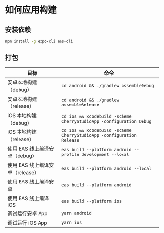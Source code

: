 # 如何应用构建

## 安装依赖

```bash
npm install -g expo-cli eas-cli
```

## 打包

| 目标                             | 命令                                                                  |
| -------------------------------- | --------------------------------------------------------------------- |
| 安卓本地构建（debug）            | `cd android && ./gradlew assembleDebug`                               |
| 安卓本地构建（release）          | `cd android && ./gradlew assembleRelease`                             |
| iOS 本地构建（debug）            | `cd ios && xcodebuild -scheme CherryStudioApp -configuration Debug`   |
| iOS 本地构建（release）          | `cd ios && xcodebuild -scheme CherryStudioApp -configuration Release` |
| 使用 EAS 线上编译安卓（debug）   | `eas build --platform android --profile development --local`          |
| 使用 EAS 线上编译安卓（release） | `eas build --platform android --local`                                |
| 使用 EAS 线上编译安卓            | `eas build --platform android`                                        |
| 使用 EAS 线上编译 iOS            | `eas build --platform ios`                                            |
| 调试运行安卓 App                 | `yarn android`                                                        |
| 调试运行 iOS App                 | `yarn ios`                                                            |
